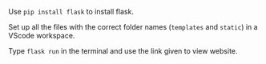 Use `pip install flask` to install flask.

Set up all the files with the correct folder names (`templates` and `static`) in a VScode workspace.

Type `flask run` in the terminal and use the link given to view website.
